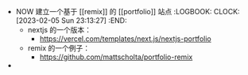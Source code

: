 - NOW 建立一个基于 [[remix]] 的 [[portfolio]] 站点
  :LOGBOOK:
  CLOCK: [2023-02-05 Sun 23:13:27]
  :END:
	- nextjs 的一个版本：
		- https://vercel.com/templates/next.js/nextjs-portfolio
	- remix 的一个例子：
		- https://github.com/mattscholta/portfolio-remix
-